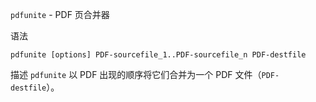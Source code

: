 `pdfunite` - PDF 页合并器

语法
```
pdfunite [options] PDF-sourcefile_1..PDF-sourcefile_n PDF-destfile
```

描述
`pdfunite` 以 PDF 出现的顺序将它们合并为一个 PDF 文件（`PDF-destfile`）。
